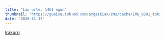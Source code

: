```yaml
---
title: "Lau urte, 1461 egun"
thumbnail: "https://guaixe.tok-md.com/argazkiak/zNs/cache/IMG_8081_tokikom_735x413.JPG"
date: "2020-11-13"
---
```

[Irakurri](https://guaixe.eus/altsasu/1605262617704-lau-urte-1461-egun)
